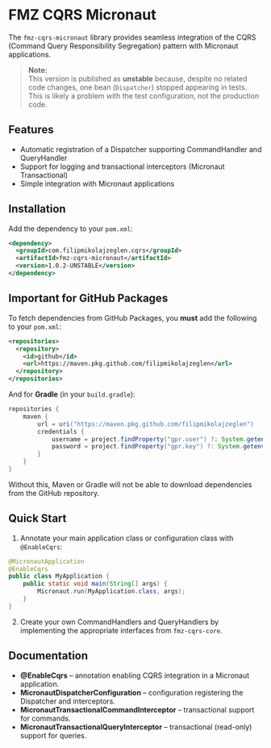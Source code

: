 # FMZ CQRS Micronaut

The `fmz-cqrs-micronaut` library provides seamless integration of the CQRS (Command Query Responsibility Segregation) pattern with Micronaut applications.

> **Note:**  
> This version is published as **unstable** because, despite no related code changes, one bean (`Dispatcher`) stopped appearing in tests. This is likely a problem with the test configuration, not the production code.

## Features

- Automatic registration of a Dispatcher supporting CommandHandler and QueryHandler
- Support for logging and transactional interceptors (Micronaut Transactional)
- Simple integration with Micronaut applications

## Installation

Add the dependency to your `pom.xml`:

```xml
<dependency>
  <groupId>com.filipmikolajzeglen.cqrs</groupId>
  <artifactId>fmz-cqrs-micronaut</artifactId>
  <version>1.0.2-UNSTABLE</version>
</dependency>
```

## Important for GitHub Packages

To fetch dependencies from GitHub Packages, you **must** add the following to your `pom.xml`:

```xml
<repositories>
  <repository>
    <id>github</id>
    <url>https://maven.pkg.github.com/filipmikolajzeglen</url>
  </repository>
</repositories>
```

And for **Gradle** (in your `build.gradle`):

```groovy
repositories {
    maven {
        url = uri("https://maven.pkg.github.com/filipmikolajzeglen")
        credentials {
            username = project.findProperty("gpr.user") ?: System.getenv("USERNAME_GITHUB")
            password = project.findProperty("gpr.key") ?: System.getenv("TOKEN_GITHUB")
        }
    }
}
```

Without this, Maven or Gradle will not be able to download dependencies from the GitHub repository.

## Quick Start

1. Annotate your main application class or configuration class with `@EnableCqrs`:

```java
@MicronautApplication
@EnableCqrs
public class MyApplication {
    public static void main(String[] args) {
        Micronaut.run(MyApplication.class, args);
    }
}
```

2. Create your own CommandHandlers and QueryHandlers by implementing the appropriate interfaces from `fmz-cqrs-core`.

## Documentation

- **@EnableCqrs** – annotation enabling CQRS integration in a Micronaut application.
- **MicronautDispatcherConfiguration** – configuration registering the Dispatcher and interceptors.
- **MicronautTransactionalCommandInterceptor** – transactional support for commands.
- **MicronautTransactionalQueryInterceptor** – transactional (read-only) support for queries.